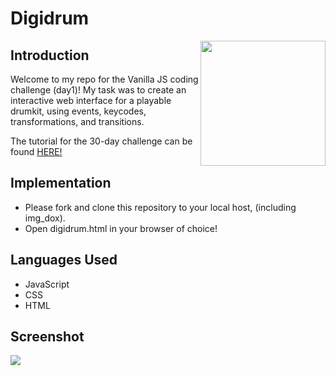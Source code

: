 # Digidrum

<img align="right" src="https://image.ibb.co/gC9d2n/dd_readme.gif" width="200"/>

## Introduction

Welcome to my repo for the Vanilla JS coding challenge (day1)! My task was to create an interactive web interface for a playable drumkit, using events, keycodes, transformations, and transitions.

The tutorial for the 30-day challenge can be found [HERE!](https://github.com/wesbos/JavaScript30)

## Implementation

- Please fork and clone this repository to your local host, (including img_dox).
- Open digidrum.html in your browser of choice!

## Languages Used

- JavaScript
- CSS
- HTML

## Screenshot

<img src="https://image.ibb.co/gH9LF7/dd_ss.png"/>
